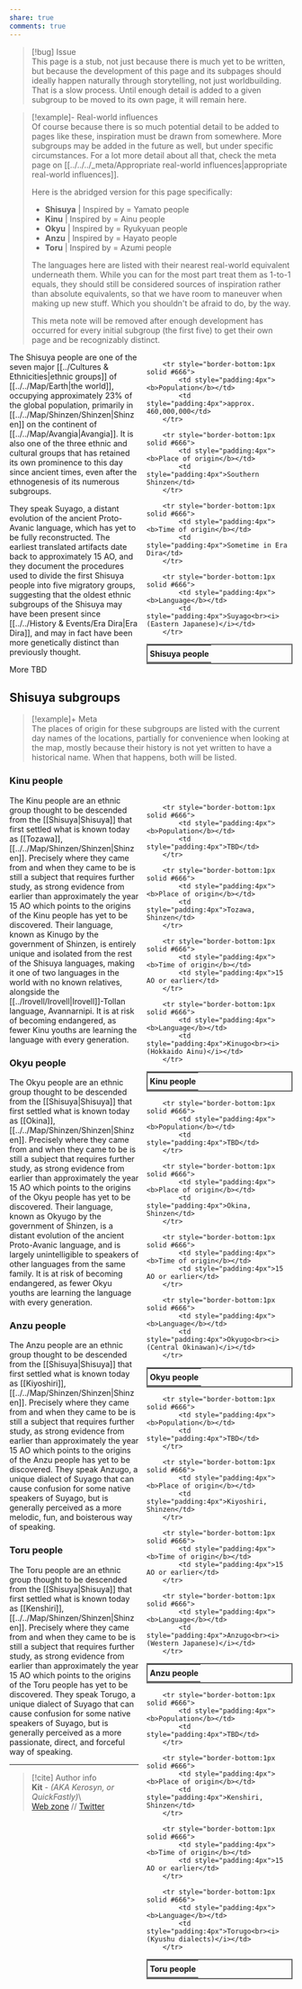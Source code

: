 ```yaml
---  
share: true  
comments: true  
---  
```

> [!bug] Issue  
> This page is a stub, not just because there is much yet to be written, but because the development of this page and its subpages should ideally happen naturally through storytelling, not just worldbuilding. That is a slow process. Until enough detail is added to a given subgroup to be moved to its own page, it will remain here.  
  
> [!example]- Real-world influences  
> Of course because there is so much potential detail to be added to pages like these, inspiration must be drawn from somewhere. More subgroups may be added in the future as well, but under specific circumstances. For a lot more detail about all that, check the meta page on [[../../../_meta/Appropriate real-world influences|appropriate real-world influences]].  
>    
> Here is the abridged version for this page specifically:  
> - **Shisuya** | Inspired by = Yamato people  
> - **Kinu** | Inspired by = Ainu people  
> - **Okyu** | Inspired by = Ryukyuan people  
> - **Anzu** | Inspired by = Hayato people  
> - **Toru** | Inspired by = Azumi people  
>  
> The languages here are listed with their nearest real-world equivalent underneath them. While you can for the most part treat them as 1-to-1 equals, they should still be considered sources of inspiration rather than absolute equivalents, so that we have room to maneuver when making up new stuff. Which you shouldn't be afraid to do, by the way.  
>   
> This meta note will be removed after enough development has occurred for every initial subgroup (the first five) to get their own page and be recognizably distinct.  
  
<div style="float:right; clear:right; width:260px; margin:0 0 0 14; border-collapse:collapse">  
  <table style="float:right; clear:right; width:260px; margin:0 0 0 14; border:2px solid #666; line-height:1.5; border-collapse:collapse; font-size:smaller">  
	<tr>  
		<th colspan="2" style="border-bottom:2px solid #666; font-size:larger; padding:4px; text-align:center">Shisuya people</th>  
	</tr>  
		  
		<tr style="border-bottom:1px solid #666">  
			<td style="padding:4px"><b>Population</b></td>  
			<td style="padding:4px">approx. 460,000,000</td>  
		</tr>  
		  
		<tr style="border-bottom:1px solid #666">  
			<td style="padding:4px"><b>Place of origin</b></td>  
			<td style="padding:4px">Southern Shinzen</td>  
		</tr>  
		  
		<tr style="border-bottom:1px solid #666">  
			<td style="padding:4px"><b>Time of origin</b></td>  
			<td style="padding:4px">Sometime in Era Dira</td>  
		</tr>  
	  
		<tr style="border-bottom:1px solid #666">  
			<td style="padding:4px"><b>Language</b></td>  
			<td style="padding:4px">Suyago<br><i>(Eastern Japanese)</i></td>  
		</tr>  
  </table>  
</div>  
  
The Shisuya people are one of the seven major [[../Cultures & Ethnicities|ethnic groups]] of [[../../Map/Earth|the world]], occupying approximately 23% of the global population, primarily in [[../../Map/Shinzen/Shinzen|Shinzen]] on the continent of [[../../Map/Avangia|Avangia]]. It is also one of the three ethnic and cultural groups that has retained its own prominence to this day since ancient times, even after the ethnogenesis of its numerous subgroups.  
  
They speak Suyago, a distant evolution of the ancient Proto-Avanic language, which has yet to be fully reconstructed. The earliest translated artifacts date back to approximately 15 AO, and they document the procedures used to divide the first Shisuya people into five migratory groups, suggesting that the oldest ethnic subgroups of the Shisuya may have been present since [[../../History & Events/Era Dira|Era Dira]], and may in fact have been more genetically distinct than previously thought.  
  
More TBD  
  
## Shisuya subgroups  
  
> [!example]+ Meta  
> The places of origin for these subgroups are listed with the current day names of the locations, partially for convenience when looking at the map, mostly because their history is not yet written to have a historical name. When that happens, both will be listed.  
  
### Kinu people  
  
<div style="float:right; clear:right; width:260px; margin:0 0 0 14; border-collapse:collapse">  
  <table style="float:right; clear:right; width:260px; margin:0 0 0 14; border:2px solid #666; line-height:1.5; border-collapse:collapse; font-size:smaller">  
	<tr>  
		<th colspan="2" style="border-bottom:2px solid #666; font-size:larger; padding:4px; text-align:center">Kinu people</th>  
	</tr>  
		  
		<tr style="border-bottom:1px solid #666">  
			<td style="padding:4px"><b>Population</b></td>  
			<td style="padding:4px">TBD</td>  
		</tr>  
		  
		<tr style="border-bottom:1px solid #666">  
			<td style="padding:4px"><b>Place of origin</b></td>  
			<td style="padding:4px">Tozawa, Shinzen</td>  
		</tr>  
		  
		<tr style="border-bottom:1px solid #666">  
			<td style="padding:4px"><b>Time of origin</b></td>  
			<td style="padding:4px">15 AO or earlier</td>  
		</tr>  
	  
		<tr style="border-bottom:1px solid #666">  
			<td style="padding:4px"><b>Language</b></td>  
			<td style="padding:4px">Kinugo<br><i>(Hokkaido Ainu)</i></td>  
		</tr>  
  </table>  
</div>  
  
The Kinu people are an ethnic group thought to be descended from the [[Shisuya|Shisuya]] that first settled what is known today as [[Tozawa]], [[../../Map/Shinzen/Shinzen|Shinzen]]. Precisely where they came from and when they came to be is still a subject that requires further study, as strong evidence from earlier than approximately the year 15 AO which points to the origins of the Kinu people has yet to be discovered. Their language, known as Kinugo by the government of Shinzen, is entirely unique and isolated from the rest of the Shisuya languages, making it one of two languages in the world with no known relatives, alongside the [[../Irovell/Irovell|Irovell]]-Tollan language, Avannarnipi. It is at risk of becoming endangered, as fewer Kinu youths are learning the language with every generation.  
  
### Okyu people  
  
<div style="float:right; clear:right; width:260px; margin:0 0 0 14; border-collapse:collapse">  
  <table style="float:right; clear:right; width:260px; margin:0 0 0 14; border:2px solid #666; line-height:1.5; border-collapse:collapse; font-size:smaller">  
	<tr>  
		<th colspan="2" style="border-bottom:2px solid #666; font-size:larger; padding:4px; text-align:center">Okyu people</th>  
	</tr>  
		  
		<tr style="border-bottom:1px solid #666">  
			<td style="padding:4px"><b>Population</b></td>  
			<td style="padding:4px">TBD</td>  
		</tr>  
		  
		<tr style="border-bottom:1px solid #666">  
			<td style="padding:4px"><b>Place of origin</b></td>  
			<td style="padding:4px">Okina, Shinzen</td>  
		</tr>  
		  
		<tr style="border-bottom:1px solid #666">  
			<td style="padding:4px"><b>Time of origin</b></td>  
			<td style="padding:4px">15 AO or earlier</td>  
		</tr>  
	  
		<tr style="border-bottom:1px solid #666">  
			<td style="padding:4px"><b>Language</b></td>  
			<td style="padding:4px">Okyugo<br><i>(Central Okinawan)</i></td>  
		</tr>  
  </table>  
</div>  
  
The Okyu people are an ethnic group thought to be descended from the [[Shisuya|Shisuya]] that first settled what is known today as [[Okina]], [[../../Map/Shinzen/Shinzen|Shinzen]]. Precisely where they came from and when they came to be is still a subject that requires further study, as strong evidence from earlier than approximately the year 15 AO which points to the origins of the Okyu people has yet to be discovered. Their language, known as Okyugo by the government of Shinzen, is a distant evolution of the ancient Proto-Avanic language, and is largely unintelligible to speakers of other languages from the same family. It is at risk of becoming endangered, as fewer Okyu youths are learning the language with every generation.  
  
### Anzu people  
  
<div style="float:right; clear:right; width:260px; margin:0 0 0 14; border-collapse:collapse">  
  <table style="float:right; clear:right; width:260px; margin:0 0 0 14; border:2px solid #666; line-height:1.5; border-collapse:collapse; font-size:smaller">  
	<tr>  
		<th colspan="2" style="border-bottom:2px solid #666; font-size:larger; padding:4px; text-align:center">Anzu people</th>  
	</tr>  
		  
		<tr style="border-bottom:1px solid #666">  
			<td style="padding:4px"><b>Population</b></td>  
			<td style="padding:4px">TBD</td>  
		</tr>  
		  
		<tr style="border-bottom:1px solid #666">  
			<td style="padding:4px"><b>Place of origin</b></td>  
			<td style="padding:4px">Kiyoshiri, Shinzen</td>  
		</tr>  
		  
		<tr style="border-bottom:1px solid #666">  
			<td style="padding:4px"><b>Time of origin</b></td>  
			<td style="padding:4px">15 AO or earlier</td>  
		</tr>  
	  
		<tr style="border-bottom:1px solid #666">  
			<td style="padding:4px"><b>Language</b></td>  
			<td style="padding:4px">Anzugo<br><i>(Western Japanese)</i></td>  
		</tr>  
  </table>  
</div>  
  
The Anzu people are an ethnic group thought to be descended from the [[Shisuya|Shisuya]] that first settled what is known today as [[Kiyoshiri]], [[../../Map/Shinzen/Shinzen|Shinzen]]. Precisely where they came from and when they came to be is still a subject that requires further study, as strong evidence from earlier than approximately the year 15 AO which points to the origins of the Anzu people has yet to be discovered. They speak Anzugo, a unique dialect of Suyago that can cause confusion for some native speakers of Suyago, but is generally perceived as a more melodic, fun, and boisterous way of speaking.  
  
### Toru people  
  
<div style="float:right; clear:right; width:260px; margin:0 0 0 14; border-collapse:collapse">  
  <table style="float:right; clear:right; width:260px; margin:0 0 0 14; border:2px solid #666; line-height:1.5; border-collapse:collapse; font-size:smaller">  
	<tr>  
		<th colspan="2" style="border-bottom:2px solid #666; font-size:larger; padding:4px; text-align:center">Toru people</th>  
	</tr>  
		  
		<tr style="border-bottom:1px solid #666">  
			<td style="padding:4px"><b>Population</b></td>  
			<td style="padding:4px">TBD</td>  
		</tr>  
		  
		<tr style="border-bottom:1px solid #666">  
			<td style="padding:4px"><b>Place of origin</b></td>  
			<td style="padding:4px">Kenshiri, Shinzen</td>  
		</tr>  
		  
		<tr style="border-bottom:1px solid #666">  
			<td style="padding:4px"><b>Time of origin</b></td>  
			<td style="padding:4px">15 AO or earlier</td>  
		</tr>  
	  
		<tr style="border-bottom:1px solid #666">  
			<td style="padding:4px"><b>Language</b></td>  
			<td style="padding:4px">Torugo<br><i>(Kyushu dialects)</i></td>  
		</tr>  
  </table>  
</div>  
  
The Toru people are an ethnic group thought to be descended from the [[Shisuya|Shisuya]] that first settled what is known today as [[Kenshiri]], [[../../Map/Shinzen/Shinzen|Shinzen]]. Precisely where they came from and when they came to be is still a subject that requires further study, as strong evidence from earlier than approximately the year 15 AO which points to the origins of the Toru people has yet to be discovered. They speak Torugo, a unique dialect of Suyago that can cause confusion for some native speakers of Suyago, but is generally perceived as a more passionate, direct, and forceful way of speaking.  
  
-----  
> [!cite] Author info  
> **Kit** - *(AKA Kerosyn, or QuickFastly)*\  
> [Web zone](https://kitabe.link) // [Twitter](https://twitter.com/Kerosyn_)